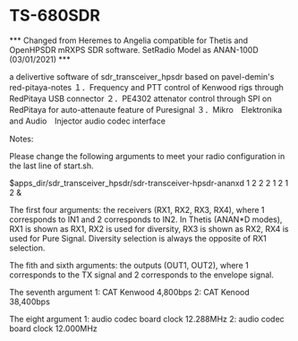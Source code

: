 # TS-680SDR
*** Changed from Heremes to Angelia compatible for Thetis and OpenHPSDR mRXPS SDR software. SetRadio Model as ANAN-100D (03/01/2021) ***

a delivertive software of sdr_transceiver_hpsdr based on pavel-demin's red-pitaya-notes
１．Frequency and PTT control of Kenwood rigs through RedPitaya USB connector
２．PE4302 attenator control through SPI on RedPitaya for auto-attenaute feature of Puresignal
３．Mikro　Elektronika and Audio　Injector audio codec interface

Notes:

Please change the following arguments to meet your radio configuration in the last line of start.sh.

$apps_dir/sdr_transceiver_hpsdr/sdr-transceiver-hpsdr-ananxd 1 2 2 2 1 2 1 2 &

The first four arguments: 
the receivers (RX1, RX2, RX3, RX4), where 1 corresponds to IN1 and 2 corresponds to IN2. In Thetis (ANAN*D modes), RX1 is shown as RX1, 
RX2 is used for diversity, RX3 is shown as RX2, RX4 is used for Pure Signal. Diversity selection is always the opposite of RX1 selection.

The fith and sixth arguments: 
the outputs (OUT1, OUT2), where 1 corresponds to the TX signal and 2 corresponds to the envelope signal. 

The seventh argument
1: CAT Kenwood 4,800bps
2: CAT Kenood 38,400bps

The eight argument
1: audio codec board clock 12.288MHz
2: audio codec board clock 12.000MHz
